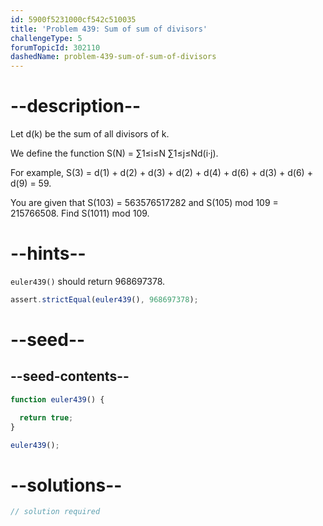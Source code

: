 ```yaml
---
id: 5900f5231000cf542c510035
title: 'Problem 439: Sum of sum of divisors'
challengeType: 5
forumTopicId: 302110
dashedName: problem-439-sum-of-sum-of-divisors
---
```


# --description--

Let d(k) be the sum of all divisors of k.

We define the function S(N) = ∑1≤i≤N ∑1≤j≤Nd(i·j).

For example, S(3) = d(1) + d(2) + d(3) + d(2) + d(4) + d(6) + d(3) + d(6) + d(9) = 59.

You are given that S(103) = 563576517282 and S(105) mod 109 = 215766508. Find S(1011) mod 109.

# --hints--

`euler439()` should return 968697378.

```js
assert.strictEqual(euler439(), 968697378);
```

# --seed--

## --seed-contents--

```js
function euler439() {

  return true;
}

euler439();
```

# --solutions--

```js
// solution required
```
